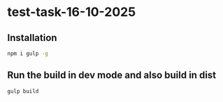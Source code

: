# test-task-16-10-2025

## Installation

```bash
npm i gulp -g
```

## Run the build in dev mode and also build in dist

```bash
gulp build
```
